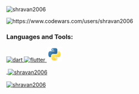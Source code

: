 <p align="left"> <img src="https://komarev.com/ghpvc/?username=shravan2006&label=Profile%20views&color=0e75b6&style=flat" alt="shravan2006" /> </p>
<p align="left"> <img src="https://www.codewars.com/users/shravan2006/badges/large" alt="https://www.codewars.com/users/shravan2006" /> </p>


<p align="left">
</p>

<h3 align="left">Languages and Tools:</h3>
<p align="left"> <a href="https://dart.dev" target="_blank" rel="noreferrer"> <img src="https://www.vectorlogo.zone/logos/dartlang/dartlang-icon.svg" alt="dart" width="40" height="40"/> </a> <a href="https://flutter.dev" target="_blank" rel="noreferrer"> <img src="https://www.vectorlogo.zone/logos/flutterio/flutterio-icon.svg" alt="flutter" width="40" height="40"/> </a><a href="https://www.python.org" target="_blank" rel="noreferrer"> <img src="https://raw.githubusercontent.com/devicons/devicon/master/icons/python/python-original.svg" alt="python" width="40" height="40"/>
</p>


<p>&nbsp;<img align="center" src="https://github-readme-stats.vercel.app/api?username=shravan2006&show_icons=true&locale=en" alt="shravan2006" /></p>

<p><img align="center" src="https://github-readme-streak-stats.herokuapp.com/?user=shravan2006&" alt="shravan2006" /></p>
